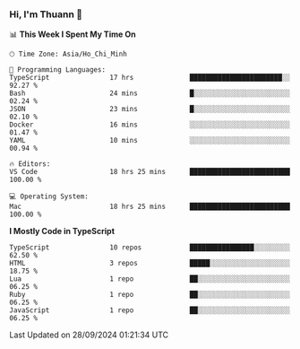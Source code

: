 ### Hi, I'm Thuann 👋

<!--START_SECTION:waka-->
📊 **This Week I Spent My Time On** 

```text
🕑︎ Time Zone: Asia/Ho_Chi_Minh

💬 Programming Languages: 
TypeScript               17 hrs              ███████████████████████░░   92.27 % 
Bash                     24 mins             █░░░░░░░░░░░░░░░░░░░░░░░░   02.24 % 
JSON                     23 mins             █░░░░░░░░░░░░░░░░░░░░░░░░   02.10 % 
Docker                   16 mins             ░░░░░░░░░░░░░░░░░░░░░░░░░   01.47 % 
YAML                     10 mins             ░░░░░░░░░░░░░░░░░░░░░░░░░   00.94 % 

🔥 Editors: 
VS Code                  18 hrs 25 mins      █████████████████████████   100.00 % 

💻 Operating System: 
Mac                      18 hrs 25 mins      █████████████████████████   100.00 % 
```

**I Mostly Code in TypeScript** 

```text
TypeScript               10 repos            ████████████████░░░░░░░░░   62.50 % 
HTML                     3 repos             █████░░░░░░░░░░░░░░░░░░░░   18.75 % 
Lua                      1 repo              ██░░░░░░░░░░░░░░░░░░░░░░░   06.25 % 
Ruby                     1 repo              ██░░░░░░░░░░░░░░░░░░░░░░░   06.25 % 
JavaScript               1 repo              ██░░░░░░░░░░░░░░░░░░░░░░░   06.25 % 
```




 Last Updated on 28/09/2024 01:21:34 UTC
<!--END_SECTION:waka-->
